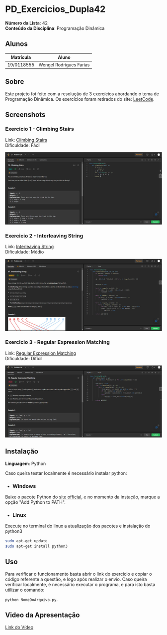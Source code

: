 # PD_Exercicios_Dupla42

**Número da Lista**: 42<br>
**Conteúdo da Disciplina**: Programação Dinâmica<br>

## Alunos
|Matrícula | Aluno |
| -- | -- |
| 19/0118555  |  Wengel Rodrigues Farias |


## Sobre 
Este projeto foi feito com a resolução de 3 exercícios abordando o tema de Programação Dinâmica. Os exercícios foram retirados do site: [LeetCode](https://leetcode.com/).

## Screenshots

### Exercicio 1 - Climbing Stairs


Link: [Climbing Stairs](https://leetcode.com/problems/climbing-stairs/) <br>
Dificuldade: Fácil

![ScreenShot1](./assets/img1.png)

### Exercicio 2 - Interleaving String

Link: [Interleaving String](https://leetcode.com/problems/interleaving-string/) <br>
Dificuldade: Médio

![ScreenShot2](./assets/img2.png)

### Exercicio 3 - Regular Expression Matching

Link: [Regular Expression Matching](https://leetcode.com/problems/regular-expression-matching/) <br>
Dificuldade: Difícil

![ScreenShot3](./assets/img3.png)


## Instalação 
**Linguagem**: Python<br>

Caso queira testar localmente é necessário instalar python:

- ### Windows
Baixe o pacote Python do [site official](https://www.python.org/downloads/), e no momento da instação, marque a opção "Add Python to PATH".

- ### Linux
Execute no terminal do linux a atualização dos pacotes e instalação do python3

```bash
sudo apt-get update
sudo apt-get install python3
```


## Uso 
Para verificar o funcionamento basta abrir o link do exercicio e copiar o código referente a questão, e logo após realizar o envio. Caso queira verificar localmente, é necessário executar o programa, e para isto basta utilizar o comando:

`python NomeDoArquivo.py`.


## Video da Apresentação

[Link do Vídeo](apresentacao.mp4)
